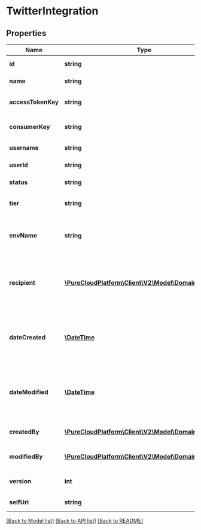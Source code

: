 # TwitterIntegration

## Properties
Name | Type | Description | Notes
------------ | ------------- | ------------- | -------------
**id** | **string** | A unique Integration Id | 
**name** | **string** | The name of the Twitter Integration | 
**accessTokenKey** | **string** | The Access Token Key from Twitter messenger | 
**consumerKey** | **string** | The Consumer Key from Twitter messenger | 
**username** | **string** | The Username from Twitter | [optional] 
**userId** | **string** | The UserId from Twitter | [optional] 
**status** | **string** | The status of the Twitter Integration | [optional] 
**tier** | **string** | The type of twitter account to be used for the integration | 
**envName** | **string** | The Twitter environment name, e.g.: env-beta (required for premium tier) | [optional] 
**recipient** | [**\PureCloudPlatform\Client\V2\Model\DomainEntityRef**](DomainEntityRef.md) | The recipient associated to the Twitter Integration. This recipient is used to associate a flow to an integration | [optional] 
**dateCreated** | [**\DateTime**](\DateTime.md) | Date this Integration was created. Date time is represented as an ISO-8601 string. For example: yyyy-MM-ddTHH:mm:ss.SSSZ | [optional] 
**dateModified** | [**\DateTime**](\DateTime.md) | Date this Integration was modified. Date time is represented as an ISO-8601 string. For example: yyyy-MM-ddTHH:mm:ss.SSSZ | [optional] 
**createdBy** | [**\PureCloudPlatform\Client\V2\Model\DomainEntityRef**](DomainEntityRef.md) | User reference that created this Integration | [optional] 
**modifiedBy** | [**\PureCloudPlatform\Client\V2\Model\DomainEntityRef**](DomainEntityRef.md) | User reference that last modified this Integration | [optional] 
**version** | **int** | Version number required for updates. | 
**selfUri** | **string** | The URI for this object | [optional] 

[[Back to Model list]](../README.md#documentation-for-models) [[Back to API list]](../README.md#documentation-for-api-endpoints) [[Back to README]](../README.md)


